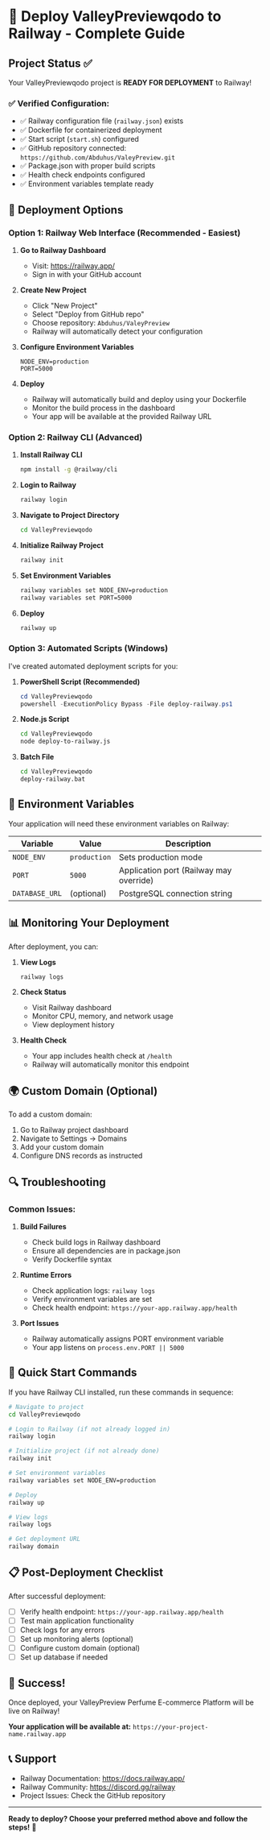 # 🚀 Deploy ValleyPreviewqodo to Railway - Complete Guide

## Project Status ✅
Your ValleyPreviewqodo project is **READY FOR DEPLOYMENT** to Railway!

### ✅ Verified Configuration:
- ✅ Railway configuration file (`railway.json`) exists
- ✅ Dockerfile for containerized deployment
- ✅ Start script (`start.sh`) configured
- ✅ GitHub repository connected: `https://github.com/Abduhus/ValeyPreview.git`
- ✅ Package.json with proper build scripts
- ✅ Health check endpoints configured
- ✅ Environment variables template ready

## 🎯 Deployment Options

### Option 1: Railway Web Interface (Recommended - Easiest)

1. **Go to Railway Dashboard**
   - Visit: https://railway.app/
   - Sign in with your GitHub account

2. **Create New Project**
   - Click "New Project"
   - Select "Deploy from GitHub repo"
   - Choose repository: `Abduhus/ValeyPreview`
   - Railway will automatically detect your configuration

3. **Configure Environment Variables**
   ```
   NODE_ENV=production
   PORT=5000
   ```

4. **Deploy**
   - Railway will automatically build and deploy using your Dockerfile
   - Monitor the build process in the dashboard
   - Your app will be available at the provided Railway URL

### Option 2: Railway CLI (Advanced)

1. **Install Railway CLI**
   ```bash
   npm install -g @railway/cli
   ```

2. **Login to Railway**
   ```bash
   railway login
   ```

3. **Navigate to Project Directory**
   ```bash
   cd ValleyPreviewqodo
   ```

4. **Initialize Railway Project**
   ```bash
   railway init
   ```

5. **Set Environment Variables**
   ```bash
   railway variables set NODE_ENV=production
   railway variables set PORT=5000
   ```

6. **Deploy**
   ```bash
   railway up
   ```

### Option 3: Automated Scripts (Windows)

I've created automated deployment scripts for you:

1. **PowerShell Script (Recommended)**
   ```powershell
   cd ValleyPreviewqodo
   powershell -ExecutionPolicy Bypass -File deploy-railway.ps1
   ```

2. **Node.js Script**
   ```bash
   cd ValleyPreviewqodo
   node deploy-to-railway.js
   ```

3. **Batch File**
   ```cmd
   cd ValleyPreviewqodo
   deploy-railway.bat
   ```

## 🔧 Environment Variables

Your application will need these environment variables on Railway:

| Variable | Value | Description |
|----------|-------|-------------|
| `NODE_ENV` | `production` | Sets production mode |
| `PORT` | `5000` | Application port (Railway may override) |
| `DATABASE_URL` | (optional) | PostgreSQL connection string |

## 📊 Monitoring Your Deployment

After deployment, you can:

1. **View Logs**
   ```bash
   railway logs
   ```

2. **Check Status**
   - Visit Railway dashboard
   - Monitor CPU, memory, and network usage
   - View deployment history

3. **Health Check**
   - Your app includes health check at `/health`
   - Railway will automatically monitor this endpoint

## 🌍 Custom Domain (Optional)

To add a custom domain:

1. Go to Railway project dashboard
2. Navigate to Settings → Domains
3. Add your custom domain
4. Configure DNS records as instructed

## 🔍 Troubleshooting

### Common Issues:

1. **Build Failures**
   - Check build logs in Railway dashboard
   - Ensure all dependencies are in package.json
   - Verify Dockerfile syntax

2. **Runtime Errors**
   - Check application logs: `railway logs`
   - Verify environment variables are set
   - Check health endpoint: `https://your-app.railway.app/health`

3. **Port Issues**
   - Railway automatically assigns PORT environment variable
   - Your app listens on `process.env.PORT || 5000`

## 🚀 Quick Start Commands

If you have Railway CLI installed, run these commands in sequence:

```bash
# Navigate to project
cd ValleyPreviewqodo

# Login to Railway (if not already logged in)
railway login

# Initialize project (if not already done)
railway init

# Set environment variables
railway variables set NODE_ENV=production

# Deploy
railway up

# View logs
railway logs

# Get deployment URL
railway domain
```

## 📋 Post-Deployment Checklist

After successful deployment:

- [ ] Verify health endpoint: `https://your-app.railway.app/health`
- [ ] Test main application functionality
- [ ] Check logs for any errors
- [ ] Set up monitoring alerts (optional)
- [ ] Configure custom domain (optional)
- [ ] Set up database if needed

## 🎉 Success!

Once deployed, your ValleyPreview Perfume E-commerce Platform will be live on Railway!

**Your application will be available at:** `https://your-project-name.railway.app`

## 📞 Support

- Railway Documentation: https://docs.railway.app/
- Railway Community: https://discord.gg/railway
- Project Issues: Check the GitHub repository

---

**Ready to deploy? Choose your preferred method above and follow the steps!** 🚀